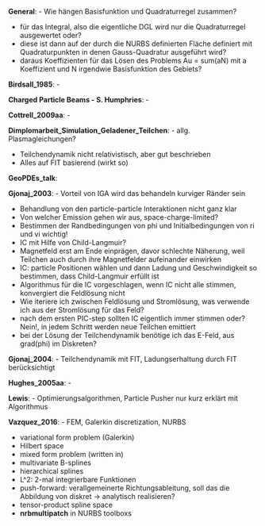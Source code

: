 **General**: - Wie hängen Basisfunktion und Quadraturregel zusammen? 
- für das Integral, also die eigentliche DGL wird nur die Quadraturregel ausgewertet oder?
- diese ist dann auf der durch die NURBS definierten Fläche definiert mit Quadraturpunkten in denen Gauss-Quadratur ausgeführt wird?
- daraus Koeffizienten für das Lösen des Problems Au = sum(aN) mit a Koeffizient und N irgendwie Basisfunktion des Gebiets?


**Birdsall_1985**: -


**Charged Particle Beams - S. Humphries**: -


**Cottrell_2009aa**: -


**Dimplomarbeit_Simulation_Geladener_Teilchen**: - allg. Plasmagleichungen?
- Teilchendynamik nicht relativistisch, aber gut beschrieben
- Alles auf FIT basierend (wirkt so)


**GeoPDEs_talk**:


**Gjonaj_2003**: - Vorteil von IGA wird das behandeln kurviger Ränder sein
- Behandlung von den particle-particle Interaktionen nicht ganz klar
- Von welcher Emission gehen wir aus, space-charge-limited?
- Bestimmen der Randbedingungen von phi und Initialbedingungen von ri und vi wichtig!
- IC mit Hilfe von Child-Langmuir?
- Magnetfeld erst am Ende einprägen, davor schlechte Näherung, weil Teilchen auch durch ihre Magnetfelder aufeinander einwirken
- IC: particle Positionen wählen und dann Ladung und Geschwindigkeit so bestimmen, dass Child-Langmuir erfüllt ist
- Algorithmus für die IC vorgeschlagen, wenn IC nicht alle stimmen, konvergiert die Feldlösung nicht
- Wie iteriere ich zwischen Feldlösung und Stromlösung, was verwende ich aus der Stromlösung für das Feld?
- nach dem ersten PIC-step sollten IC eigentlich immer stimmen oder? Nein!, in jedem Schritt werden neue Teilchen emittiert
- bei der Lösung der Teilchendynamik benötige ich das E-Feld, aus grad(phi) im Diskreten?


**Gjonaj_2004**: - Teilchendynamik mit FIT, Ladungserhaltung durch FIT berücksichtigt


**Hughes_2005aa**: - 


**Lewis**: - Optimierungsalgorithmen, Particle Pusher nur kurz erklärt mit Algorithmus


**Vazquez_2016**: - FEM, Galerkin discretization, NURBS
- variational form problem (Galerkin)
- Hilbert space
- mixed form problem (written in)
- multivariate B-splines
- hierarchical splines
- L^2: 2-mal integrierbare Funktionen
- push-forward: verallgemeinerte Richtungsableitung, soll das die Abbildung von diskret -> analytisch realisieren?
- tensor-product spline space
- **nrbmultipatch** in NURBS toolboxs

